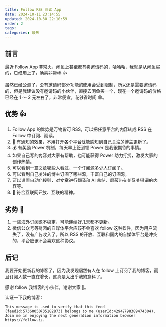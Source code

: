 ```yaml
---
title: Follow RSS 阅读 App
date: 2024-10-11 23:14:55
updated: 2024-10-30 22:10:59
order: 2
tags:
categories: 最热
---
```


## 前言
最近 Follow App 非常火，闲鱼上甚至都有卖邀请码的，哈哈哈，我就是从闲鱼买的，已经用上了，确实非常棒 👍

虽然已经公测了，没有邀请码部分功能的使用会受到限制，所以还是需要邀请码的，但是我建议没有邀请码的小伙伴，直接去闲鱼买一个，现在一个邀请码的价格已经在 1 ～ 2 元左右了，非常便宜，花钱省时间 😆。


## 优势 👍
1. Follow App 的优势是万物皆可 RSS，可以把任意平台的内容转成 RSS 在 Follow 中订阅、阅读。
2. 📢 有通知的效果，不用打开各个平台就能感知到自己关注的博主更新了。
3. 💰 有奖励 Power 机制，每天早上签到领 Power 是我很期待的事情。
4. 如果自己写的内容对大家有帮助，也可能获得 Power 助力打赏，激发大家的创作热情。
5. 可以看到一篇文章哪些人看过，一个订阅源多少人订阅了。
6. 可以看到自己关注的博主订阅了哪些源，丰富自己的订阅源。
7. 可以设置自动化规则，对文章进行翻译和 AI 总结、屏蔽带有某系关键词的内容等。
8. 🔗 符合互联网开放、互联的精神。

## 劣势 🐣
1. 一些海外订阅源不稳定，可能连续好几天都不更新。
2. 微信公众号等封闭的自媒体平台应该不会喜欢 follow 这种软件，因为用户流失了，没有广告收入了。所以 RSS 的开放、互联和国内的自媒体平台是冲突的，平台应该不会喜欢这种协议。

## 后记
我要开始更新我的博客了，因为我发现居然有人在 follow 上订阅了我的博客，而且订阅人数一直在增长，这真是太出乎我的意料了。

感谢 follow 我博客的小伙伴，谢谢大家 🙏。


认证一下我的博客：

```
This message is used to verify that this feed (feedId:57360050735182873) belongs to me (userId:42949798389474304). Join me in enjoying the next generation information browser https://follow.is.
```
